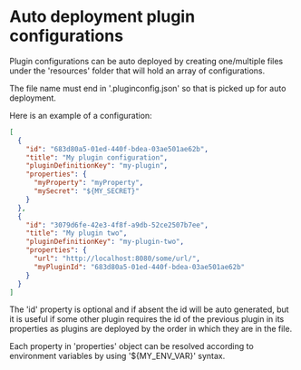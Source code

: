 # Auto deployment plugin configurations

Plugin configurations can be auto deployed by creating one/multiple files under the 'resources' folder that will hold
an array of configurations.

The file name must end in '.pluginconfig.json' so that is picked up for auto deployment.

Here is an example of a configuration:

```json
[
  {
    "id": "683d80a5-01ed-440f-bdea-03ae501ae62b",
    "title": "My plugin configuration",
    "pluginDefinitionKey": "my-plugin",
    "properties": {
      "myProperty": "myProperty",
      "mySecret": "${MY_SECRET}"
    }
  },
  {
    "id": "3079d6fe-42e3-4f8f-a9db-52ce2507b7ee",
    "title": "My plugin two",
    "pluginDefinitionKey": "my-plugin-two",
    "properties": {
      "url": "http://localhost:8080/some/url/",
      "myPluginId": "683d80a5-01ed-440f-bdea-03ae501ae62b"
    }
  }
]
```

The 'id' property is optional and if absent the id will be auto generated, but it is useful if
some other plugin requires the id of the previous plugin in its properties as plugins are deployed by the order in which 
they are in the file.

Each property in 'properties' object can be resolved according to environment variables by using '${MY_ENV_VAR}' syntax.




